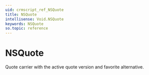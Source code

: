 ```yaml
---
uid: crmscript_ref_NSQuote
title: NSQuote
intellisense: Void.NSQuote
keywords: NSQuote
so.topic: reference
---
```


# NSQuote

Quote carrier with the active quote version and favorite alternative.
